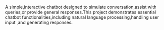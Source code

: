 A simple,interactive chatbot designed to simulate conversation,assist with queries,or provide general responses.This project demonstrates essential chatbot functionalities,including natural language processing,handling user input ,and generating responses.
